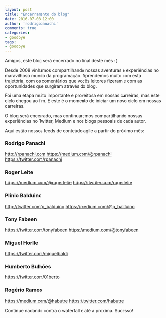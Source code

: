 ```yaml
---
layout: post
title: "Encerramento do blog"
date: 2016-07-08 12:00
author: 'rodrigopanachi'
comments: true
categories:
- goodbye
tags:
- goodbye
---
```


Amigos, este blog será encerrado no final deste mês :(

Desde 2008 vínhamos compartilhando nossas aventuras e experiências no maravilhoso mundo da programação. Aprendemos muito com esta trajetória, com os comentários que vocês leitores fizeram e com as oportunidades que surgiram através do blog.

Foi uma etapa muito importante e proveitosa em nossas carreiras, mas este ciclo chegou ao fim. E este é o momento de iniciar um novo ciclo em nossas carreiras.

O blog será encerrado, mas continuaremos compartilhando nossas experiências no Twitter, Medium e nos blogs pessoais de cada autor.

Aqui estão nossos feeds de conteúdo agile a partir do próximo mês:

### Rodrigo Panachi
http://rpanachi.com
https://medium.com/@rpanachi
https://twitter.com/rpanachi

### Roger Leite
https://medium.com/@rogerleite
https://tiwttier.com/rogerleite

### Plinio Balduino
http://twitter.com/p_balduino
https://medium.com/@p_balduino

### Tony Fabeen
https://twitter.com/tonyfabeen
https://medium.com/@tonyfabeen

### Miguel Horlle
https://twitter.com/miguelbaldi

### Humberto Bulhões
https://twitter.com/01berto

### Rogério Ramos
https://medium.com/@habutre
https://twitter.com/habutre

Continue nadando contra o waterfall e até a proxima. Sucesso!
